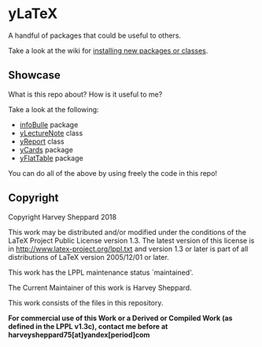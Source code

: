# yLaTeX

A handful of packages that could be useful to others.

Take a look at the wiki for [installing new packages or classes](https://github.com/HarveySheppard/yLaTeX/wiki).


## Showcase

What is this repo about?
How is it useful to me?

Take a look at the following:

- [infoBulle](./examples/infoBulle/infoBulleShowcase.pdf) package
- [yLectureNote](./example/yLectureNote/yLectureNoteShowcase.pdf) class
- [yReport](./examples/yReport/article/articleGeopolitique_harveySheppard_2016.pdf) class
- [yCards](./examples/yCards/yCardsShowcase.pdf) package
- [yFlatTable](./exmaples/yFlatTable/yFlatTableShowcase.pdf) package

You can do all of the above by using freely the code in this repo!


## Copyright

Copyright Harvey Sheppard 2018

This work may be distributed and/or modified under the conditions of the LaTeX Project Public License version 1.3. The latest version of this license is in http://www.latex-project.org/lppl.txt and version 1.3 or later is part of all distributions of LaTeX version 2005/12/01 or later.

This work has the LPPL maintenance status `maintained'.

The Current Maintainer of this work is Harvey Sheppard.

This work consists of the files in this repository.

**For commercial use of this Work or a Derived or Compiled Work (as defined in the LPPL v1.3c), contact me before at harveysheppard75[at]yandex[period]com**

